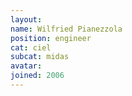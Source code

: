 ```yaml
---
layout:
name: Wilfried Pianezzola
position: engineer
cat: ciel
subcat: midas
avatar: 
joined: 2006
---
```


